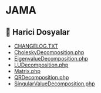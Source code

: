 # JAMA

<!--Index-->

## 📂 Harici Dosyalar

- [CHANGELOG.TXT](./CHANGELOG.TXT)
- [CholeskyDecomposition.php](./CholeskyDecomposition.php)
- [EigenvalueDecomposition.php](./EigenvalueDecomposition.php)
- [LUDecomposition.php](./LUDecomposition.php)
- [Matrix.php](./Matrix.php)
- [QRDecomposition.php](./QRDecomposition.php)
- [SingularValueDecomposition.php](./SingularValueDecomposition.php)

<!--Index-->
